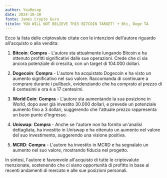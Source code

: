```yaml
---
author: YouRecap
date: 2024-10-30
fonte: James Crypto Guru
titolo: YOU WILL NOT BELIEVE THIS BITCOIN TARGET! + Btc, Doge TA
---
```


Ecco la lista delle criptovalute citate con le intenzioni dell'autore riguardo all'acquisto o alla vendita:

1. **Bitcoin**: **Compra** - L'autore sta attualmente lungando Bitcoin e ha ottenuto profitti significativi dalle sue operazioni. Crede che ci sia ancora potenziale di crescita, con un target di 104.000 dollari.

2. **Dogecoin**: **Compra** - L'autore ha acquistato Dogecoin e ha visto un aumento significativo nel suo valore. Raccomanda di continuare a comprare durante i pullback, evidenziando che ha comprato al prezzo di 8 centesimi e ora è a 17 centesimi.

3. **World Coin**: **Compra** - L'autore sta aumentando la sua posizione in World, dopo aver già investito 30.000 dollari, e prevede un potenziale aumento fino a 3 dollari, suggerendo che l'attuale prezzo rappresenta un buon punto d'ingresso.

4. **Uniswap**: **Compra** - Anche se l'autore non ha fornito un'analisi dettagliata, ha investito in Uniswap e ha ottenuto un aumento nel valore del suo investimento, suggerendo una visione positiva.

5. **MCRD**: **Compra** - L'autore ha investito in MCRD e ha segnalato un aumento nel suo valore, mostrando fiducia nel progetto.

In sintesi, l'autore è favorevole all'acquisto di tutte le criptovalute menzionate, sostenendo che ci siano opportunità di profitto in base ai recenti andamenti di mercato e alle sue posizioni personali.

